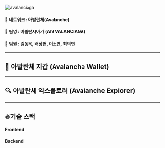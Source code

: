 

![avalanciaga](https://user-images.githubusercontent.com/67456294/167550007-f60508c3-d988-4b19-996a-95762a773ca2.png)



#### 🎈 네트워크 : 아발란체(Avalanche)
#### 🎈 팀명 : 아발란시아가 (Ah! VALANCIAGA)
#### 🎈 팀원 : 김동욱, 배상현, 이소연, 최의연

------------------------------------------------------------------------------------------------------------

## 👛 아발란체 지갑 (Avalanche Wallet)



------------------------------------------------------------------------------------------------------------

## 🔍 아발란체 익스플로러 (Avalanche Explorer)




------------------------------------------------------------------------------------------------------------

## 🔥기술 스택

#### Frontend



#### Backend
